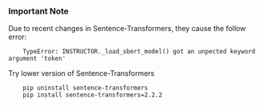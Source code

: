 ### Important Note

Due to recent changes in Sentence-Transformers, they cause the follow error:

```
    TypeError: INSTRUCTOR._load_sbert_model() got an unpected keyword argument 'token'
```

Try lower version of Sentence-Transformers

```
    pip uninstall sentence-transformers
    pip install sentence-transformers=2.2.2

```
